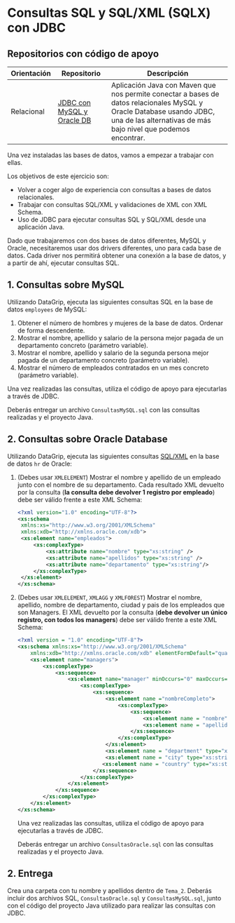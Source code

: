 Consultas SQL y SQL/XML (SQLX) con JDBC
==============================================================

## Repositorios con código de apoyo
| Orientación | Repositorio | Descripción
|--|--|--|
| Relacional | [JDBC con MySQL y Oracle DB](https://github.com/UnirCs/bbdda-jdbc) |  Aplicación Java con Maven que nos permite conectar a bases de datos relacionales MySQL y Oracle Database usando JDBC, una de las alternativas de más bajo nivel que podemos encontrar.


Una vez instaladas las bases de datos, vamos a empezar a trabajar con ellas.

Los objetivos de este ejercicio son:
- Volver a coger algo de experiencia con consultas a bases de datos relacionales.
- Trabajar con consultas SQL/XML y validaciones de XML con XML Schema.
- Uso de JDBC para ejecutar consultas SQL y SQL/XML desde una aplicación Java.

Dado que trabajaremos con dos bases de datos diferentes, MySQL y Oracle, necesitaremos usar dos drivers diferentes, uno para cada base de datos.
Cada driver nos permitirá obtener una conexión a la base de datos, y a partir de ahí, ejecutar consultas SQL.

## 1. Consultas sobre MySQL

Utilizando DataGrip, ejecuta las siguientes consultas SQL en la base de datos ``employees`` de MySQL:
1. Obtener el número de hombres y mujeres de la base de datos. Ordenar de forma descendente.
2. Mostrar el nombre, apellido y salario de la persona mejor pagada de un departamento concreto (parámetro variable).
3. Mostrar el nombre, apellido y salario de la segunda persona mejor pagada de un departamento concreto (parámetro variable).
4. Mostrar el número de empleados contratados en un mes concreto (parámetro variable).

Una vez realizadas las consultas, utiliza el código de apoyo para ejecutarlas a través de JDBC.

Deberás entregar un archivo ``ConsultasMySQL.sql`` con las consultas realizadas y el proyecto Java.

## 2. Consultas sobre Oracle Database
Utilizando DataGrip, ejecuta las siguientes consultas [SQL/XML](https://oracle-base.com/articles/misc/sqlxml-sqlx-generating-xml-content-using-sql) en la base de datos ``hr`` de Oracle:
1. (Debes usar ``XMLELEMENT``) Mostrar el nombre y apellido de un empleado junto con el nombre de su departamento. Cada resultado XML devuelto por la consulta (**la consulta debe devolver 1 registro por empleado**) debe ser válido frente a este XML Schema:

   ```xml
   <?xml version="1.0" encoding="UTF-8"?>
   <xs:schema
   	xmlns:xs="http://www.w3.org/2001/XMLSchema"
   	xmlns:xdb="http://xmlns.oracle.com/xdb">
   	<xs:element name="empleados">
   		<xs:complexType>
   			<xs:attribute name="nombre" type="xs:string" />
   			<xs:attribute name="apellidos" type="xs:string" />
   			<xs:attribute name="departamento" type="xs:string"/>
   		</xs:complexType>
   	</xs:element>
   </xs:schema> 
   ```

2. (Debes usar ``XMLELEMENT``, ``XMLAGG`` y ``XMLFOREST``) Mostrar el nombre, apellido, nombre de departamento, ciudad y pais de los empleados que son Managers. El XML devuelto por la consulta (**debe devolver un único registro, con todos los managers**) debe ser válido frente a este XML Schema:

   ```xml
   <?xml version = "1.0" encoding="UTF-8"?>
   <xs:schema xmlns:xs="http://www.w3.org/2001/XMLSchema"
       xmlns:xdb="http://xmlns.oracle.com/xdb" elementFormDefault="qualified">
       <xs:element name="managers">
           <xs:complexType>
               <xs:sequence>
                   <xs:element name="manager" minOccurs="0" maxOccurs="unbounded">
                       <xs:complexType>
                           <xs:sequence>
                               <xs:element name ="nombreCompleto">
                                   <xs:complexType>
                                       <xs:sequence>
                                           <xs:element name = "nombre" type="xs:string"/>
                                           <xs:element name = "apellido" type="xs:string"/>
                                       </xs:sequence>
                                   </xs:complexType>
                               </xs:element>
                               <xs:element name = "department" type="xs:string"/>
                               <xs:element name = "city" type="xs:string"/>
                              <xs:element name = "country" type="xs:string"/>
                           </xs:sequence>
                       </xs:complexType>
                   </xs:element>
               </xs:sequence>
           </xs:complexType>
       </xs:element>
   </xs:schema>
   ```

    Una vez realizadas las consultas, utiliza el código de apoyo para ejecutarlas a través de JDBC.

    Deberás entregar un archivo ``ConsultasOracle.sql`` con las consultas realizadas y el proyecto Java.

## 2. Entrega

Crea una carpeta con tu nombre y apellidos dentro de ``Tema_2``. Deberás incluir dos archivos SQL, ``ConsultasOracle.sql`` y ``ConsultasMySQL.sql``, junto con el código del proyecto Java utilizado para realizar las consultas con JDBC.